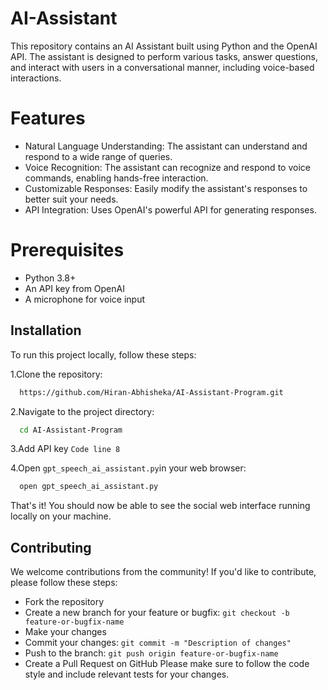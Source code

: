# AI-Assistant
This repository contains an AI Assistant built using Python and the OpenAI API. The assistant is designed to perform various tasks, answer questions, and interact with users in a conversational manner, including voice-based interactions.

# Features
- Natural Language Understanding: The assistant can understand and respond to a wide range of queries.
- Voice Recognition: The assistant can recognize and respond to voice commands, enabling hands-free interaction.
- Customizable Responses: Easily modify the assistant's responses to better suit your needs.
- API Integration: Uses OpenAI's powerful API for generating responses.

# Prerequisites
- Python 3.8+
- An API key from OpenAI
- A microphone for voice input


## Installation

To run this project locally, follow these steps:

1.Clone the repository:
```bash
  https://github.com/Hiran-Abhisheka/AI-Assistant-Program.git
```
2.Navigate to the project directory: 
```bash
  cd AI-Assistant-Program
```
3.Add API key ` Code line 8 `

4.Open ` gpt_speech_ai_assistant.py `in your web browser:
```bash
  open gpt_speech_ai_assistant.py
```
That's it! You should now be able to see the social web interface running locally on your machine.


## Contributing
We welcome contributions from the community! If you'd like to contribute, please follow these steps:

- Fork the repository
- Create a new branch for your feature or bugfix: `git checkout -b feature-or-bugfix-name`
- Make your changes
- Commit your changes: `git commit -m "Description of changes"`
- Push to the branch: `git push origin feature-or-bugfix-name`
- Create a Pull Request on GitHub
Please make sure to follow the code style and include relevant tests for your changes.
